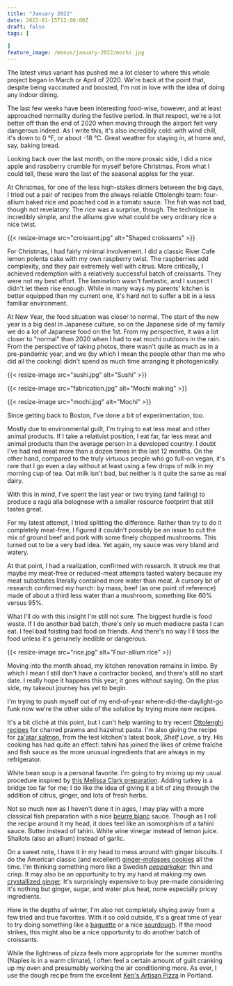 ```yaml
---
title: "January 2022"
date: 2022-01-15T12:00:00Z
draft: false
tags: [
    
]
feature_image: /menus/january-2022/mochi.jpg
---
```


The latest virus variant has pushed me a lot closer to where this whole project began in March or April of 2020. We're back at the point that, despite being vaccinated and boosted, I'm not in love with the idea of doing any indoor dining.

The last few weeks have been interesting food-wise, however, and at least approached normality during the festive period. In that respect, we're a lot better off than the end of 2020 when moving through the airport felt very dangerous indeed. As I write this, it's also incredibly cold: with wind chill, it's down to 0 °F, or about -18 °C. Great weather for staying in, at home and, say, baking bread.

Looking back over the last month, on the more prosaic side, I did a nice apple and raspberry crumble for myself before Christmas. From what I could tell, these were the last of the seasonal apples for the year.

At Christmas, for one of the less high-stakes dinners between the big days, I tried out a pair of recipes from the always reliable Ottolenghi team: four-allium baked rice and poached cod in a tomato sauce. The fish was not bad, though not revelatory. The rice was a surprise, though. The technique is incredibly simple, and the alliums give what could be very ordinary rice a nice twist.

{{< resize-image src="croissant.jpg" alt="Shaped croissants" >}}

For Christmas, I had fairly minimal involvement. I did a classic River Cafe lemon polenta cake with my own raspberry twist. The raspberries add complexity, and they pair extremely well with citrus. More critically, I achieved redemption with a relatively successful batch of croissants. They were not my best effort. The lamination wasn't fantastic, and I suspect I didn't let them rise enough. While in many ways my parents' kitchen is better equipped than my current one, it's hard not to suffer a bit in a less familiar environment.

At New Year, the food situation was closer to normal. The start of the new year is a big deal in Japanese culture, so on the Japanese side of my family we do a lot of Japanese food on the 1st. From my perspective, it was a lot closer to "normal" than 2020 when I had to eat mochi outdoors in the rain. From the perspective of taking photos, there wasn't quite as much as in a pre-pandemic year, and we (by which I mean the people other than me who did all the cooking) didn't spend as much time arranging it photogenically.

{{< resize-image src="sushi.jpg" alt="Sushi" >}}

{{< resize-image src="fabrication.jpg" alt="Mochi making" >}}

{{< resize-image src="mochi.jpg" alt="Mochi" >}}

Since getting back to Boston, I've done a bit of experimentation, too.

Mostly due to environmental guilt, I'm trying to eat less meat and other animal products. If I take a relativist position, I eat far, far less meat and animal products than the average person in a developed country. I doubt I've had red meat more than a dozen times in the last 12 months. On the other hand, compared to the truly virtuous people who go full-on vegan, it's rare that I go even a day without at least using a few drops of milk in my morning cup of tea. Oat milk isn't bad, but neither is it quite the same as real dairy.

With this in mind, I've spent the last year or two trying (and failing) to produce a ragù alla bolognese with a smaller resource footprint that still tastes great.

For my latest attempt, I tried splitting the difference. Rather than try to do it completely meat-free, I figured it couldn't possibly be an issue to cut the mix of ground beef and pork with some finely chopped mushrooms. This turned out to be a very bad idea. Yet again, my sauce was very bland and watery.

At that point, I had a realization, confirmed with research. It struck me that maybe my meat-free or reduced-meat attempts tasted watery because my meat substitutes literally contained more water than meat. A cursory bit of research confirmed my hunch: by mass, beef (as one point of reference) made of about a third less water than a mushroom, something like 60% versus 95%.

What I'll do with this insight I'm still not sure. The biggest hurdle is food waste. If I do another bad batch, there's only so much mediocre pasta I can eat. I feel bad foisting bad food on friends. And there's no way I'll toss the food unless it's genuinely inedible or dangerous.

{{< resize-image src="rice.jpg" alt="Four-allium rice" >}}

Moving into the month ahead, my kitchen renovation remains in limbo. By which I mean I still don't have a contractor booked, and there's still no start date. I really hope it happens this year, it goes without saying. On the plus side, my takeout journey has yet to begin.

I'm trying to push myself out of my end-of-year where-did-the-daylight-go funk now we're the other side of the solstice by trying more new recipes.

It's a bit cliché at this point, but I can't help wanting to try recent [Ottolenghi recipes](https://www.theguardian.com/food/2022/jan/08/yotam-ottolenghi-five-ingredient-recipes-charred-prawns-charred-cabbage-onion-orechiette) for charred prawns and hazelnut pasta. I'm also giving the recipe for [za'atar salmon](https://www.youtube.com/watch?v=shbiih6Q-Ww), from the test kitchen's latest book, _Shelf Love_, a try. His cooking has had quite an effect: tahini has joined the likes of crème fraîche and fish sauce as the more unusual ingredients that are always in my refrigerator.

White bean soup is a personal favorite. I'm going to try mixing up my usual procedure inspired by [this Melissa Clark preparation](https://cooking.nytimes.com/recipes/1021776-lemony-white-bean-soup-with-turkey-and-greens). Adding turkey is a bridge too far for me; I do like the idea of giving it a bit of zing through the addition of citrus, ginger, and lots of fresh herbs.

Not so much new as I haven't done it in ages, I may play with a more classical fish preparation with a nice [beurre blanc](https://cooking.nytimes.com/recipes/2020-beurre-blanc-classic-french-butter-sauce) sauce. Though as I roll the recipe around it my head, it does feel like an isomorphism of a tahini sauce. Butter instead of tahini. White wine vinegar instead of lemon juice. Shallots (also an allium) instead of garlic.

On a sweet note, I have it in my head to mess around with ginger biscuits. I do the American classic (and excellent) [ginger-molasses cookies](https://fivesilverspoons.com/flour-bakerys-ginger-molasses-cookies/) all the time. I'm thinking something more like a Swedish [_pepparkakor_](https://www.thecutlerychronicles.com/pepparkakor-swedish-ginger-thins-html/): thin and crisp. It may also be an opportunity to try my hand at making my own [crystallized ginger](https://www.theguardian.com/lifeandstyle/2013/apr/20/dan-lepard-crystallised-ginger-recipe). It's surprisingly expensive to buy pre-made considering it's nothing but ginger, sugar, and water plus heat, none especially pricey ingredients.

Here in the depths of winter, I'm also not completely shying away from a few tried and true favorites. With it so cold outside, it's a great time of year to try doing something like a [baguette](https://www.youtube.com/watch?v=60K3Fe5j_J8) or a nice [sourdough](https://www.youtube.com/watch?v=uokpgOFVGiI). If the mood strikes, this might also be a nice opportunity to do another batch of croissants.

While the lightness of pizza feels more appropriate for the summer months (Naples is in a warm climate), I often feel a certain amount of guilt cranking up my oven and presumably working the air conditioning more. As ever, I use the dough recipe from the excellent [Ken's Artisan Pizza](https://kensartisan.com/pizza) in Portland.